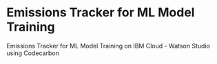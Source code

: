 # Emissions Tracker for ML Model Training

Emissions Tracker for ML Model Training on IBM Cloud - Watson Studio using Codecarbon
